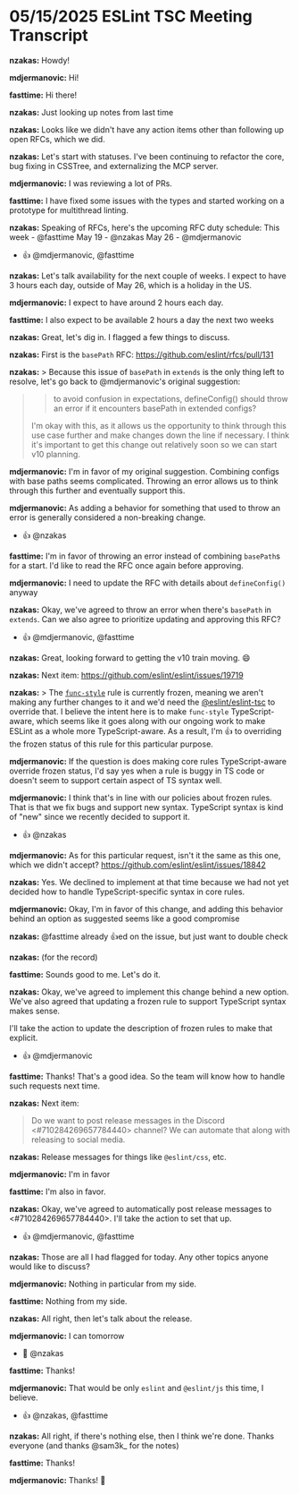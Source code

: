 # 05/15/2025 ESLint TSC Meeting Transcript

**nzakas:** Howdy!

**mdjermanovic:** Hi!

**fasttime:** Hi there!

**nzakas:** Just looking up notes from last time

**nzakas:** Looks like we didn't have any action items other than following up open RFCs, which we did.

**nzakas:** Let's start with statuses. I've been continuing to refactor the core,  bug fixing in CSSTree, and externalizing the MCP server.

**mdjermanovic:** I was reviewing a lot of PRs.

**fasttime:** I have fixed some issues with the types and started working on a prototype for multithread linting.

**nzakas:** Speaking of RFCs, here's the upcoming RFC duty schedule:
This week - @fasttime 
May 19 - @nzakas 
May 26 - @mdjermanovic
 * 👍 @mdjermanovic, @fasttime

**nzakas:** Let's talk availability for the next couple of weeks. I expect to have 3 hours each day, outside of May 26, which is a holiday in the US.

**mdjermanovic:** I expect to have around 2 hours each day.

**fasttime:** I also expect to be available 2 hours a day the next two weeks

**nzakas:** Great, let's dig in. I flagged a few things to discuss.

**nzakas:** First is the `basePath` RFC: https://github.com/eslint/rfcs/pull/131

**nzakas:** > Because this issue of `basePath` in `extends` is the only thing left to resolve, let's go back to @mdjermanovic's original suggestion:
> 
> > to avoid confusion in expectations, defineConfig() should throw an error if it encounters basePath in extended configs?
> 
> I'm okay with this, as it allows us the opportunity to think through this use case further and make changes down the line if necessary. I think it's important to get this change out relatively soon so we can start v10 planning.

**mdjermanovic:** I'm in favor of my original suggestion. Combining configs with base paths seems complicated. Throwing an error allows us to think through this further and eventually support this.

**mdjermanovic:** As adding a behavior for something that used to throw an error is generally considered a non-breaking change.
 * 👍 @nzakas

**fasttime:** I'm in favor of throwing an error instead of combining `basePath`s for a start. I'd like to read the RFC once again before approving.

**mdjermanovic:** I need to update the RFC with details about `defineConfig()` anyway

**nzakas:** Okay, we've agreed to throw an error when there's `basePath` in `extends`. Can we also agree to prioritize updating and approving this RFC?
 * 👍 @mdjermanovic, @fasttime

**nzakas:** Great, looking forward to getting the v10 train moving. 😄

**nzakas:** Next item: https://github.com/eslint/eslint/issues/19719

**nzakas:** > The [`func-style`](https://eslint.org/docs/latest/rules/func-style) rule is currently frozen, meaning we aren't making any further changes to it and we'd need the [@eslint/eslint-tsc](https://github.com/orgs/eslint/teams/eslint-tsc) to override that. I believe the intent here is to make `func-style` TypeScript-aware, which seems like it goes along with our ongoing work to make ESLint as a whole more TypeScript-aware. As a result, I'm 👍 to overriding the frozen status of this rule for this particular purpose.

**mdjermanovic:** If the question is does making core rules TypeScript-aware override frozen status, I'd say yes when a rule is buggy in TS code or doesn't seem to support certain aspect of TS syntax well.

**mdjermanovic:** I think that's in line with our policies about frozen rules. That is that we fix bugs and support new syntax. TypeScript syntax is kind of "new" since we recently decided to support it.
 * 👍 @nzakas

**mdjermanovic:** As for this particular request, isn't it the same as this one, which we didn't accept? https://github.com/eslint/eslint/issues/18842

**nzakas:** Yes. We declined to implement at that time because we had not yet decided how to handle TypeScript-specific syntax in core rules.

**mdjermanovic:** Okay, I'm in favor of this change, and adding this behavior behind an option as suggested seems like a good compromise

**nzakas:** @fasttime already 👍ed on the issue, but just want to double check

**nzakas:** (for the record)

**fasttime:** Sounds good to me. Let's do it.

**nzakas:** Okay, we've agreed to implement this change behind a new option. We've also agreed that updating a frozen rule to support TypeScript syntax makes sense.

I'll take the action to update the description of frozen rules to make that explicit.
 * 👍 @mdjermanovic

**fasttime:** Thanks! That's a good idea. So the team will know how to handle such requests next time.

**nzakas:** Next item:
> Do we want to post release messages in the Discord <#710284269657784440> channel? We can automate that along with releasing to social media.

**nzakas:** Release messages for things like `@eslint/css`, etc.

**mdjermanovic:** I'm in favor

**fasttime:** I'm also in favor.

**nzakas:** Okay, we've agreed to automatically post release messages to <#710284269657784440>. I'll take the action to set that up.
 * 👍 @mdjermanovic, @fasttime

**nzakas:** Those are all I had flagged for today. Any other topics anyone would like to discuss?

**mdjermanovic:** Nothing in particular from my side.

**fasttime:** Nothing from my side.

**nzakas:** All right, then let's talk about the release.

**mdjermanovic:** I can tomorrow
 * 🙏 @nzakas

**fasttime:** Thanks!

**mdjermanovic:** That would be only `eslint` and `@eslint/js` this time, I believe.
 * 👍 @nzakas, @fasttime

**nzakas:** All right, if there's nothing else, then I think we're done. Thanks everyone (and thanks @sam3k_ for the notes)

**fasttime:** Thanks!

**mdjermanovic:** Thanks! 👋
